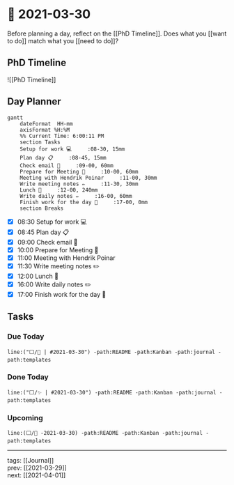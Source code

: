 # 📆 2021-03-30

Before planning a day, reflect on the [[PhD Timeline]]. Does what you [[want to do]] match what you [[need to do]]?

## PhD Timeline

![[PhD Timeline]]

## Day Planner
```mermaid
gantt
    dateFormat  HH-mm
    axisFormat %H:%M
    %% Current Time: 6:00:11 PM
    section Tasks
    Setup for work 💻     :08-30, 15mm
    Plan day 📋     :08-45, 15mm
    Check email 📧     :09-00, 60mm
    Prepare for Meeting 🧠     :10-00, 60mm
    Meeting with Hendrik Poinar     :11-00, 30mm
    Write meeting notes ✏️     :11-30, 30mm
    Lunch 🍙     :12-00, 240mm
    Write daily notes ✏️     :16-00, 60mm
    Finish work for the day 🎉     :17-00, 0mm
    section Breaks

```

- [x] 08:30 Setup for work 💻
- [x] 08:45 Plan day 📋
- [x] 09:00 Check email 📧
- [x] 10:00 Prepare for Meeting 🧠
- [x] 11:00 Meeting with Hendrik Poinar
- [x] 11:30 Write meeting notes ✏️
- [x] 12:00 Lunch 🍙
- [x] 16:00 Write daily notes ✏️
- [x] 17:00 Finish work for the day 🎉

## Tasks

### Due Today

```query
line:("⬜/🧨 | #2021-03-30") -path:README -path:Kanban -path:journal -path:templates
```

### Done Today

```query
line:("⬜/✨ | #2021-03-30") -path:README -path:Kanban -path:journal -path:templates
```


### Upcoming

```query
line:(⬜/🧨 -2021-03-30) -path:README -path:Kanban -path:journal -path:templates
```

---

tags: [[Journal]]  
prev: [[2021-03-29]]  
next: [[2021-04-01]]  